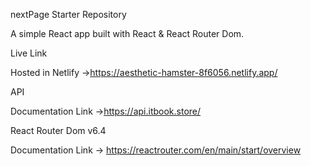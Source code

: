 
nextPage Starter Repository

A simple React app built with React & React Router Dom.


Live Link


Hosted in Netlify ->https://aesthetic-hamster-8f6056.netlify.app/

API

Documentation Link ->https://api.itbook.store/


React Router Dom v6.4

Documentation Link -> https://reactrouter.com/en/main/start/overview
